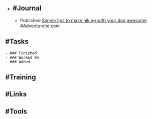 - ## #Journal
	- Published [Simple tips to make hiking with your dog awesome](https://adventureite.com/hiking/hiking-with-your-dog-can-be-awesome-with-these-simple-tips/) #Adventureite.com
## #Tasks
	- ### Finished
	- ### Worked On
	- ### Added
## #Training
## #Links
## #Tools